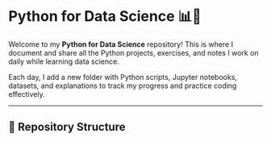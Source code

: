 # Python for Data Science 📊🐍

Welcome to my **Python for Data Science** repository! This is where I document and share all the Python projects, exercises, and notes I work on daily while learning data science.

Each day, I add a new folder with Python scripts, Jupyter notebooks, datasets, and explanations to track my progress and practice coding effectively.

---

## 📂 Repository Structure

